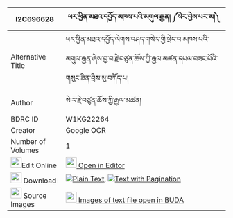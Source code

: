 |I2C696628|ཕར་ཕྱིན་མཐའ་དཔྱོད་མཁས་པའི་མགུལ་རྒྱན། ༼སེར་བྱེས་པར་མ།༽ 
| --- | --- 
|Alternative Title |ཕར་ཕྱིན་མཐའ་དཔྱོད་ལེགས་བཤད་གསེར་གྱི་ཕྲེང་བ་མཁས་པའི་མགུལ་རྒྱན་ཞེས་བྱ་བ་རྗེ་བཙུན་ཆོས་ཀྱི་རྒྱལ་མཚན་དཔལ་བཟང་པོའི་གསུང་ཟིན་བྲིས་སུ་བཀོད་པ།
|Author| སེ་ར་རྗེ་བཙུན་ཆོས་ཀྱི་རྒྱལ་མཚན།
|BDRC ID | W1KG22264
|Creator | Google OCR
|Number of Volumes| 1
|<img width="25" src="https://img.icons8.com/color/25/000000/edit-property.png">Edit Online| [<img width="25" src="https://avatars.githubusercontent.com/u/45091458?s=200&v=4"> Open in Editor](http://editor.openpecha.org/I2C696628)
|<img width="25" src="https://img.icons8.com/fluent/48/000000/download-2.png"/>  Download | [![](https://img.icons8.com/color/20/000000/txt.png)Plain Text](https://github.com/Openpecha/I2C696628/releases/download/v1/parchin_tacho_khepa_i_gulgyen__plain_I2C696628.zip), [![](https://img.icons8.com/color/20/000000/txt.png)Text with Pagination](https://github.com/Openpecha/I2C696628/releases/download/v1/parchin_tacho_khepa_i_gulgyen__pages_I2C696628.zip)
|<img width="25" src="https://img.icons8.com/plasticine/100/000000/pictures-folder.png"/>  Source Images | [<img width="25" src="https://library.bdrc.io/icons/BUDA-small.svg"> Images of text file open in BUDA](https://library.bdrc.io/show/bdr:W1KG22264)